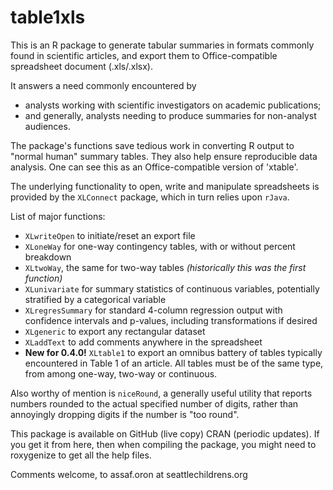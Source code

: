 table1xls
=========

This is an R package to generate tabular summaries in formats commonly found in scientific articles, and export them to Office-compatible spreadsheet document (.xls/.xlsx).

It answers a need commonly encountered by 

- analysts working with scientific investigators on academic publications;
- and generally, analysts needing to produce summaries for non-analyst audiences.

The package's functions save tedious work in converting R output to "normal human" summary tables. They also help ensure reproducible data analysis. One can see this as an Office-compatible version of 'xtable'.

The underlying functionality to open, write and manipulate spreadsheets is provided by the `XLConnect` package, which in turn relies upon `rJava`.

List of major functions:

 - `XLwriteOpen` to initiate/reset an export file
 - `XLoneWay` for one-way contingency tables, with or without percent breakdown
 - `XLtwoWay`, the same for two-way tables *(historically this was the first function)*
 - `XLunivariate` for summary statistics of continuous variables, potentially stratified by a categorical variable
 - `XLregresSummary` for standard 4-column regression output with confidence intervals and p-values, including transformations if desired
 - `XLgeneric` to export any rectangular dataset
 - `XLaddText` to add comments anywhere in the spreadsheet
 - **New for 0.4.0!** `XLtable1` to export an omnibus battery of tables typically encountered in Table 1 of an article. All tables must be of the same type, from among one-way, two-way or continuous.
 
Also worthy of mention is `niceRound`, a generally useful utility that reports numbers rounded to the actual specified number of digits, rather than annoyingly dropping digits if the number is "too round".
 

This package is available on GitHub (live copy) CRAN (periodic updates). If you get it from here, then when compiling the package, you might need to roxygenize to get all the help files.

Comments welcome, to assaf.oron at seattlechildrens.org





